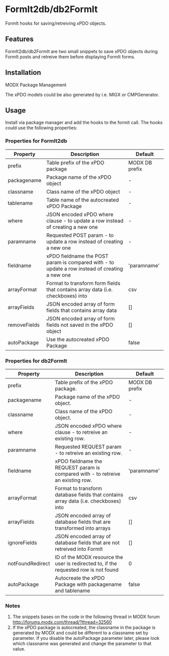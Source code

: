 # FormIt2db/db2FormIt

FormIt hooks for saving/retreiving xPDO objects.

## Features

FormIt2db/db2FormIt are two small snippets to save xPDO objects during FormIt
posts and retreive them before displaying FormIt forms.

## Installation

MODX Package Management

The xPDO models could be also generated by i.e. MIGX or CMPGenerator.

## Usage

Install via package manager and add the hooks to the formit call. The hooks could use the following properties:

### Properties for FormIt2db

Property         | Description                                                                                    | Default
---------------- | ---------------------------------------------------------------------------------------------- | --------------
prefix           | Table prefix of the xPDO package                                                               | MODX DB prefix
packagename      | Package name of the xPDO object                                                                | -
classname        | Class name of the xPDO object                                                                  | -
tablename        | Table name of the autocreated xPDO Package                                                     | -
where            | JSON encoded xPDO where clause - to update a row instead of creating a new one                 | -
paramname        | Requested POST param - to update a row instead of creating a new one                           | -
fieldname        | xPDO fieldname the POST param is compared with - to update a row instead of creating a new one | 'paramname'
arrayFormat      | Format to transform form fields that contains array data (i.e. checkboxes) into                | csv
arrayFields      | JSON encoded array of form fields that contains array data                                     | []
removeFields     | JSON encoded array of form fields not saved in the xPDO object                                 | []
autoPackage      | Use the autocreated xPDO Package                                                               | false

### Properties for db2FormIt

Property         | Description                                                                                      | Default
---------------- | ------------------------------------------------------------------------------------------------ | --------------
prefix           | Table prefix of the xPDO package.                                                                | MODX DB prefix
packagename      | Package name of the xPDO object.                                                                 | -
classname        | Class name of the xPDO object.                                                                   | -
where            | JSON encoded xPDO where clause - to retreive an existing row.                                    | -
paramname        | Requested REQUEST param - to retreive an existing row.                                           | -
fieldname        | xPDO fieldname the REQUEST param is compared with - to retreive an existing row.                 | 'paramname'
arrayFormat      | Format to transform database fields that contains array data (i.e. checkboxes) into              | csv
arrayFields      | JSON encoded array of database fields that are transformed into arrays                           | []
ignoreFields     | JSON encoded array of database fields that are not retreived into FormIt                         | []
notFoundRedirect | ID of the MODX resource the user is redirected to, if the requested row is not found             | 0
autoPackage      | Autocreate the xPDO Package with packagename and tablename                                       | false

### Notes

1. The snippets bases on the code in the following thread in MODX forum
   http://forums.modx.com/thread/?thread=32560
2. If the xPDO package is autocreated, the classname in the package is
   generated by MODX and could be different to a classname set by parameter.
   If you disable the autoPackage parameter later, please look which classname
   was generated and change the parameter to that value.
